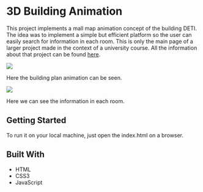 # 3D Building Animation

This project implements a mall map animation concept of the building DETI. 
The idea was to implement a simple but efficient platform so the user can easily search for information in each room.
This is only the main page of a larger project made in the context of a university course.
All the information about that project can be found <a href="http://xcoa.av.it.pt/~pei2017-2018_g03/index.html">here</a>.

![](https://i.imgur.com/9lZ03GW.gif)

Here the building plan animation can be seen.

![](https://i.imgur.com/6Y1UnYp.gif)

Here we can see the information in each room.

## Getting Started

To run it on your local machine, just open the index.html on a browser. 

## Built With

* HTML 
* CSS3 
* JavaScript 
